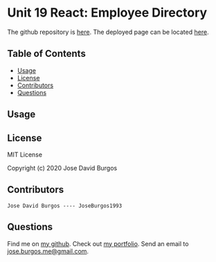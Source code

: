 # Unit 19 React: Employee Directory

The github repository is [here](https://github.com/JoseBurgos1993/employeedirectory). The deployed page can be located [here]().

## Table of Contents
* [Usage](#usage)
* [License](#license)
* [Contributors](#contributors)
* [Questions](#questions)

## Usage

## License
MIT License

Copyright (c) 2020 Jose David Burgos

## Contributors

    Jose David Burgos ---- JoseBurgos1993

## Questions
Find me on [my github](https://github.com/JoseBurgos1993/).
Check out [my portfolio](https://joseburgos1993.github.io/JoseBurgos_Portfolio/).
Send an email to jose.burgos.me@gmail.com.